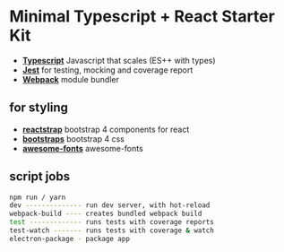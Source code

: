 # Minimal Typescript + React Starter Kit

- [**Typescript**](https://www.typescriptlang.org/) Javascript that scales (ES++ with types)
- [**Jest**](https://facebook.github.io/jest/) for testing, mocking and coverage report
- [**Webpack**](https://webpack.js.org/) module bundler

## for styling

- [**reactstrap**](https://reactstrap.github.io/) bootstrap 4 components for react
- [**bootstraps**](https://v4-alpha.getbootstrap.com/) bootstrap 4 css
- [**awesome-fonts**](http://fontawesome.io/) awesome-fonts

## script jobs
```bash
npm run / yarn
dev -------------- run dev server, with hot-reload
webpack-build ---- creates bundled webpack build
test ------------- runs tests with coverage reports
test-watch ------- runs tests with coverage & watch
electron-package - package app
```